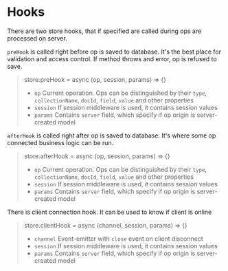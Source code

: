 # Hooks

There are two store hooks, that if specified are called during ops are processed on server.

`preHook` is called right before op is saved to database. It's the best place for validation and access control. If method throws and error, op is refused to save.

> store.preHook = async (op, session, params) => {}
> * `op` Current operation. Ops can be distinguished by their `type`, `collectionName`, `docId`, `field`, `value` and other properties
> * `session` If session middleware is used, it contains session values
> * `params` Contains `server` field, which specify if op origin is server-created model

`afterHook` is called right after op is saved to database. It's where some op connected business logic can be run.

> store.afterHook = async (op, session, params) => {}
> * `op` Current operation. Ops can be distinguished by their `type`, `collectionName`, `docId`, `field`, `value` and other properties
> * `session` If session middleware is used, it contains session values
> * `params` Contains `server` field, which specify if op origin is server-created model

There is client connection hook. It can be used to know if client is online

> store.clientHook = async (channel, session, params) => {}
> * `channel` Event-emitter with `close` event on client disconnect
> * `session` If session middleware is used, it contains session values
> * `params` Contains `server` field, which specify if op origin is server-created model
